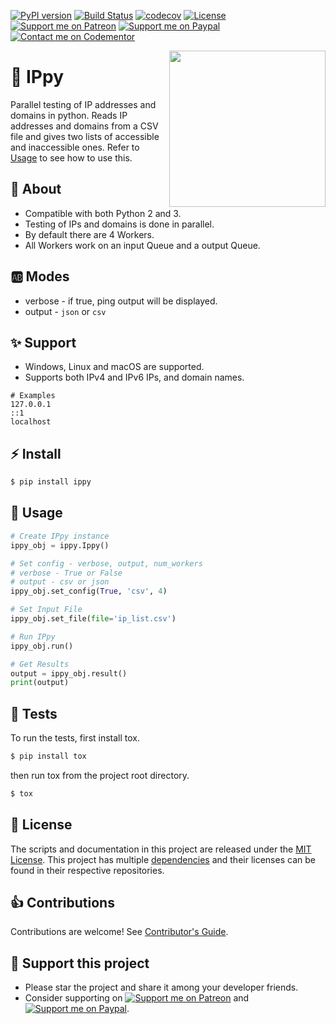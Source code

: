 [![PyPI version](https://badge.fury.io/py/ippy.svg)](https://pypi.python.org/pypi/ippy)
[![Build Status](https://travis-ci.org/shivammathur/IPpy.svg?branch=master)](https://travis-ci.org/shivammathur/IPpy)
[![codecov](https://codecov.io/gh/shivammathur/IPpy/branch/master/graph/badge.svg)](https://codecov.io/gh/shivammathur/IPpy)
[![License](https://img.shields.io/badge/license-MIT-428f7e.svg)](https://pypi.python.org/pypi/ippy)
[![Support me on Patreon](https://shivammathur.com/badges/patreon.svg)](https://www.patreon.com/shivammathur)
[![Support me on Paypal](https://shivammathur.com/badges/paypal.svg)](https://www.paypal.me/shivammathur)
[![Contact me on Codementor](https://cdn.codementor.io/badges/contact_me_github.svg)](https://www.codementor.io/shivammathur?utm_source=github&utm_medium=button&utm_term=shivammathur&utm_campaign=github)

<img src="https://shivammathur.com/IPpy.png" align="right" width="250">

# :rocket: IPpy
Parallel testing of IP addresses and domains in python.
Reads IP addresses and domains from a CSV file and gives two lists of accessible and inaccessible ones. Refer to [Usage](#memo-usage) to see how to use this.

## :tada: About
- Compatible with both Python 2 and 3.
- Testing of IPs and domains is done in parallel.
- By default there are 4 Workers.
- All Workers work on an input Queue and a output Queue.

## :ab: Modes
- verbose - if true, ping output will be displayed.
- output - `json` or `csv`

## :sparkles: Support
- Windows, Linux and macOS are supported.
- Supports both IPv4 and IPv6 IPs, and domain names.

```csv
# Examples
127.0.0.1
::1
localhost
```

## :zap: Install

```bash
$ pip install ippy
```

## :memo: Usage

```python
# Create IPpy instance
ippy_obj = ippy.Ippy()

# Set config - verbose, output, num_workers
# verbose - True or False
# output - csv or json
ippy_obj.set_config(True, 'csv', 4)

# Set Input File
ippy_obj.set_file(file='ip_list.csv')

# Run IPpy
ippy_obj.run()

# Get Results
output = ippy_obj.result()
print(output)
```
## :rotating_light: Tests
To run the tests, first install tox.

```bash
$ pip install tox
```

then run tox from the project root directory.

```bash
$ tox
```

## :scroll: License

The scripts and documentation in this project are released under the [MIT License](LICENSE). This project has multiple [dependencies](https://github.com/shivammathur/ippy/network/dependencies) and their licenses can be found in their respective repositories.

## :+1: Contributions

Contributions are welcome! See [Contributor's Guide](.github/CONTRIBUTING.md).

## :sparkling_heart: Support this project

- Please star the project and share it among your developer friends.
- Consider supporting on <a href="https://www.patreon.com/shivammathur"><img alt="Support me on Patreon" src="https://shivammathur.com/badges/patreon.svg"></a> and <a href="https://www.paypal.me/shivammathur"><img alt="Support me on Paypal" src="https://shivammathur.com/badges/paypal.svg"></a>.
